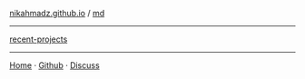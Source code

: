 [nikahmadz.github.io][1] / [md](https://nikahmadz.github.io/md)

***

[recent-projects](https://nikahmadz.github.io/recent-projects)

***

[Home][1] &middot; [Github][2] &middot; [Discuss][3]

[1]:https://nikahmadz.github.io "Go to nikahmadz.github.io"
[2]:https://github.com/nikahmadz "Follow me on Github"
[3]:https://github.com/nikahmadz/nikahmadz.github.io/discussions "Go to Discussion Room"

